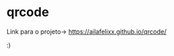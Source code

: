 # qrcode
 
Link para o projeto-> <a href="https://ailafelixx.github.io/qrcode/">https://ailafelixx.github.io/qrcode/</a>

:)